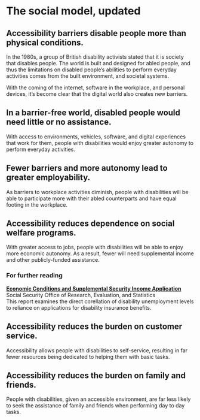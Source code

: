 # The social model, updated

## Accessibility barriers disable people more than physical conditions.
In the 1980s, a group of British disability activists stated that it is society that disables people. The world is built and designed for abled people, and thus the limitations on disabled people’s abilities to perform everyday activities comes from the built environment, and societal systems.

With the coming of the internet, software in the workplace, and personal devices, it’s become clear that the digital world also creates new barriers. 


## In a barrier-free world, disabled people would need little or no assistance.
With access to environments, vehicles, software, and digital experiences that work for them, people with disabilities would enjoy greater autonomy to perform everyday activities.


## Fewer barriers and more autonomy lead to greater employability.
As barriers to workplace activities diminish, people with disabilities will be able to participate more with their abled counterparts and have equal footing in the workplace. 


## Accessibility reduces dependence on social welfare programs.
With greater access to jobs, people with disabilities will be able to enjoy more economic autonomy. As a result, fewer will need supplemental income and other publicly-funded assistance.


### For further reading
**[Economic Conditions and Supplemental Security Income Application](https://www.google.com/url?q=https://www.ssa.gov/policy/docs/ssb/v77n4/v77n4p27.html&sa=D&source=editors&ust=1742577216129629&usg=AOvVaw1oh0JMpdsheyK3uXZL8JGL)** 
Social Security Office of Research, Evaluation, and Statistics  
This report examines the direct corellation of disability unemployment levels to reliance on applications for disability insurance benefits.


## Accessibility reduces the burden on customer service.
Accessibility allows people with disabilities to self-service, resulting in far fewer resources being dedicated to helping them with basic tasks.


## Accessibility reduces the burden on family and friends.
People with disabilities, given an accessible environment, are far less likely to seek the assistance of family and friends when performing day to day tasks.

